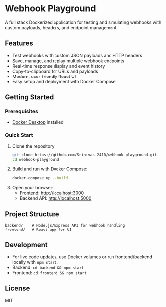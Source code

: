 # Webhook Playground

A full stack Dockerized application for testing and simulating webhooks with custom payloads, headers, and endpoint management.

## Features
- Test webhooks with custom JSON payloads and HTTP headers
- Save, manage, and replay multiple webhook endpoints
- Real-time response display and event history
- Copy-to-clipboard for URLs and payloads
- Modern, user-friendly React UI
- Easy setup and deployment with Docker Compose

## Getting Started

### Prerequisites
- [Docker Desktop](https://www.docker.com/products/docker-desktop) installed

### Quick Start
1. Clone the repository:
   ```sh
   git clone https://github.com/Srinivas-2410/webhook-playground.git
   cd webhook-playground
   ```
2. Build and run with Docker Compose:
   ```sh
   docker-compose up --build
   ```
3. Open your browser:
   - Frontend: [http://localhost:3000](http://localhost:3000)
   - Backend API: [http://localhost:5000](http://localhost:5000)

## Project Structure
```
backend/    # Node.js/Express API for webhook handling
frontend/   # React app for UI
```

## Development
- For live code updates, use Docker volumes or run frontend/backend locally with `npm start`.
- Backend: `cd backend && npm start`
- Frontend: `cd frontend && npm start`

## License
MIT
